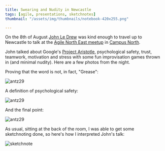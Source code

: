```yaml
---
title: Swearing and Nudity in Newcastle
tags: [agile, presentations, sketchnotes]
thumbnail: "/assets/img/thumbnails/notebook-420x255.png"

---
```


On the 8th of August <a href="http://wisenoodle.me/">John Le Drew</a> was kind enough to
travel up to Newcastle to talk at the <a href="http://www.meetup.com/Agile-North-East/">Agile North East meetup</a>
in <a href="http://campusnorth.co.uk/">Campus North</a>.

John talked about Google's <a href="https://rework.withgoogle.com/guides/understanding-team-effectiveness/steps/introduction/">Project Aristotle</a>,
psychological safety, trust, teamwork, motivation and stress with some fun improvisation
games thrown in (and minimal nudity). Here are a few photos from the night.

Proving that the word is not, in fact, "Grease":

<img src="/assets/img/posts/swearing-and-nudity-in-newcastle/WP_20170808_18_37_23_Pro.jpg" alt="antz29" class="u-max-full-width" />

A definition of psychological safety:

<img src="/assets/img/posts/swearing-and-nudity-in-newcastle/WP_20170808_18_56_29_Pro.jpg" alt="antz29" class="u-max-full-width" />

And the final point:

<img src="/assets/img/posts/swearing-and-nudity-in-newcastle/WP_20170808_19_58_05_Pro.jpg" alt="antz29" class="u-max-full-width" />

As usual, sitting at the back of the room, I was able to get some sketchnoting done,
so here's how I interpreted John's talk:

<img src="/assets/img/posts/swearing-and-nudity-in-newcastle/WP_20170809_13_17_10_Pro.jpg" alt="sketchnote" class="u-max-full-width" />
